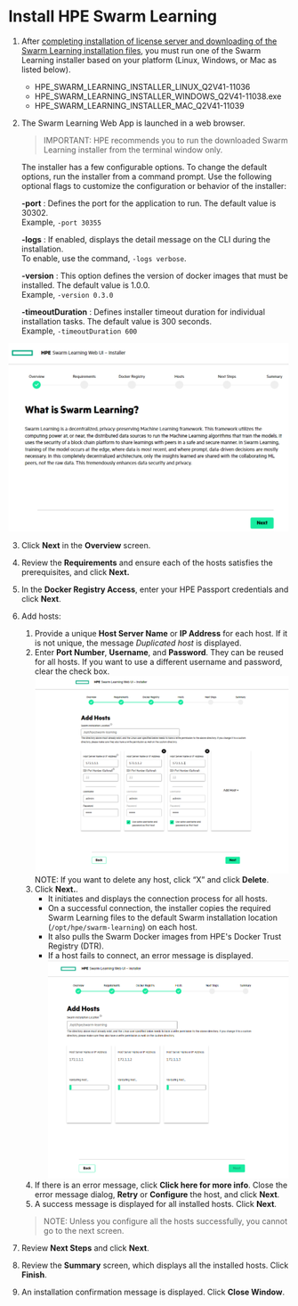 # <a name="GUID-60017971-B0A9-4119-AEAF-A21594EE5C1E"/> Install HPE Swarm Learning

1.   After [completing installation of license server and downloading of the Swarm Learning installation files](/docs/Install/Install_the_License_Server.md), you must
run one of the Swarm Learning installer based on your platform (Linux, Windows, or Mac as listed below). 

     - HPE_SWARM_LEARNING_INSTALLER_LINUX_Q2V41-11036
     - HPE_SWARM_LEARNING_INSTALLER_WINDOWS_Q2V41-11038.exe
     - HPE_SWARM_LEARNING_INSTALLER_MAC_Q2V41-11039

2.   The Swarm Learning Web App is launched in a web browser.

     <blockquote>
          IMPORTANT: HPE recommends you to run the downloaded Swarm Learning installer from the terminal window only.
     </blockquote>

     The installer has a few configurable options. To change the default options, run the installer from a command prompt. Use the following optional flags to
     customize the configuration or behavior of the installer:

     **-port**
     :    Defines the port for the application to run. The default value is 30302.<br> Example, `-port 30355`

     **-logs**
     :    If enabled, displays the detail message on the CLI during the installation.<br> To enable, use the command, `-logs verbose`.

     **-version**
     :    This option defines the version of docker images that must be installed. The default value is 1.0.0.<br> Example, `-version 0.3.0`

     **-timeoutDuration**
     :    Defines installer timeout duration for individual installation tasks. The default value is 300 seconds.<br> Example, `-timeoutDuration 600`

     
     
   ![Overview](GUID-633F271F-2F22-4BB9-91A6-EA50BF8C638A-high.png)

3.   Click **Next** in the **Overview** screen. 
4.   Review the **Requirements** and ensure each of the hosts satisfies the prerequisites, and click **Next.** 
5.   In the **Docker Registry Access**, enter your HPE Passport credentials and click **Next**. 
6.   Add hosts:

     1. Provide a unique **Host Server Name** or **IP Address** for each host. If it is not unique, the message *Duplicated host* is displayed. 
     2. Enter **Port Number**, **Username**, and **Password**. They can be reused for all hosts. If you want to use a different username and password, clear the check box. 
     ![Add hosts](GUID-9E052DAE-2F49-4625-903D-3D458B4320B0=1=en-US=High.png)
     NOTE: If you want to delete any host, click “X” and click **Delete**.
     3. Click **Next.**.
          - It initiates and displays the connection process for all hosts.
          - On a successful connection, the installer copies the required Swarm Learning files to the default Swarm installation location \(`/opt/hpe/swarm-learning`\) on each host.
          - It also pulls the Swarm Docker images from HPE's Docker Trust Registry \(DTR\).
          - If a host fails to connect, an error message is displayed.
          ![Host validation](GUID-60C03DFA-04B4-4884-9CB0-441A3E4351A5=1=en-US=High.png)
     5. If there is an error message, click **Click here for more info**. Close the error message dialog, **Retry** or **Configure** the host, and click **Next**.
     6. A success message is displayed for all installed hosts. Click **Next**.
     
     <blockquote>
        NOTE: Unless you configure all the hosts successfully, you cannot go to the next screen.
     </blockquote>

7.   Review **Next Steps** and click **Next**. 
8.   Review the **Summary** screen, which displays all the installed hosts. Click **Finish**. 
9.   An installation confirmation message is displayed. Click **Close Window**. 


